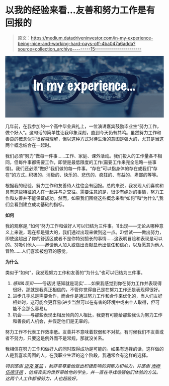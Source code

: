 # 以我的经验来看…友善和努力工作是有回报的

> 原文：<https://medium.datadriveninvestor.com/in-my-experience-being-nice-and-working-hard-pays-off-4ba047a6adda?source=collection_archive---------15----------------------->

![](img/a67fdcbd9240a90f67eac6e2a51d8561.png)

几年前，在我参加的一个高中毕业典礼上，一位演讲嘉宾鼓励毕业生“努力工作，做个好人”。这句话的简单性让我印象深刻，直到今天仍有共鸣。虽然努力工作和善良的概念似乎很容易理解，但以这种方式对待生活的意图是强大的，尤其是当这两个概念结合在一起时。

我们必须“努力”做每一件事……工作、家庭、课外活动。我们投入的工作量各不相同，但每件事都需要工作，即使是最低限度的工作(需要工作来完全忽略一些事情)。我们还必须“做好”我们做的每一件事。“存在”可以指身体的存在或我们“存在”的方式…积极的、消极的、快乐的、悲伤的、疯狂的、有益的、卑鄙的等等。

根据我的经验，努力工作和友善待人往往会有回报。总的来说，我发现人们喜欢和具有这些特征的人在一起并与之交往。需要注意的是，很少有绝对的事情，努力工作和友善并不能保证成功。然而，如果我们围绕这些概念来看“如何”和“为什么”,我们会看到建立成功基础的指标。

**如何**

我的观察是,“如何”努力工作和做好人可以归结为三件事。1)出现——无论从哪种意义上来说，现在都是强大的，我们通过出现来做到这一点。2)尝试——做出努力，即使这超出了你的舒适区或者不是你特别擅长的事情……这表明冒险和表现是可以的。3)吸引他人——邀请他人加入或做出贡献显示出信任和信心，以及愿意为他人冒险……人们喜欢被包容的感觉。

**为什么**

类似于“如何”，我发现努力工作和友善的“为什么”也可以归结为三件事。

1.  *感知&现实*——俗话说‘感知就是现实’……如果我感觉到你在努力工作并表现得很好，那就是我真正相信的，不管你觉得自己是在努力工作还是表现得很好。
2.  进步几乎总是需要合作，而合作是通过努力工作和合作来优化的，当人们友好相处时，这可能会更容易(进步当然可以在有害的环境中或由个人取得，但可能不会那么容易)。
3.  机会——与那些表现出相反倾向的人相比，我更有可能给那些我认为努力工作和善良的人机会，并假定他们是无辜的。

努力工作不代表工作效率低。友善并不意味着软弱和不对抗。有时候我们不友善或者不努力，只要这是例外而不是常规，那就没关系。

我相信在努力工作和做好人的同时取得成功是可能的。如果有选择的话，这样做的人是我喜欢周围的人，在我职业生涯的这个阶段，我通常会有这样的选择。

*特别感谢* [*迈克·塞兹*](https://www.linkedin.com/in/michael-seitz-2a11041/) *，我非常尊重他做出积极影响的洞察力和动力，并感谢* [*汤姆·伍德沃德*](https://www.linkedin.com/in/thomas-s-woodward-cfp%C2%AE-519888109/) *，他将真实的世界带给他的学生，并一直在寻找增强他们体验的方法。这两个人工作都很努力，人也超级好。*